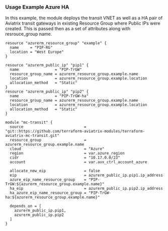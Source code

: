 ### Usage Example Azure HA

In this example, the module deploys the transit VNET as well as a HA pair of Aviatrix transit gateways in existing Resource Group where Public IPs were created. 
This is passed then as a set of attributes along with resrouce_group name.

```hcl
resource "azurerm_resource_group" "example" {
  name     = "PIP-RG"
  location = "West Europe"
}

resource "azurerm_public_ip" "pip1" {
  name                = "PIP-TrGW"
  resource_group_name = azurerm_resource_group.example.name
  location            = azurerm_resource_group.example.location
  allocation_method   = "Static"
}
resource "azurerm_public_ip" "pip2" {
  name                = "PIP-TrGW-ha"
  resource_group_name = azurerm_resource_group.example.name
  location            = azurerm_resource_group.example.location
  allocation_method   = "Static"
}

module "mc-transit" {
  source                           = "git::https://github.com/terraform-aviatrix-modules/terraform-aviatrix-mc-transit.git"
  resource_group                   = azurerm_resource_group.example.name
  cloud                            = "Azure"
  region                           = var.azure_region
  cidr                             = "10.17.0.0/23"
  account                          = var.avx_ctrl_account_azure
 
  allocate_new_eip                 = false
  eip                              = azurerm_public_ip.pip1.ip_address
  azure_eip_name_resource_group    = "PIP-TrGW:${azurerm_resource_group.example.name}"
  ha_eip                           = azurerm_public_ip.pip2.ip_address
  ha_azure_eip_name_resource_group = "PIP-TrGW-ha:${azurerm_resource_group.example.name}"

  depends_on = [
    azurerm_public_ip.pip1,
    azurerm_public_ip.pip2
  ]
}
```
